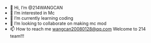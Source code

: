 - 👋 Hi, I’m @214WANGCAN
- 👀 I’m interested in Mc
- 🌱 I’m currently learning coding
- 💞️ I’m looking to collaborate on making mc mod
- 📫 How to reach me wangcan20080128@qq.com
Welcome to 214 team!!!
<!---
214WANGCAN/214WANGCAN is a ✨ special ✨ repository because its `README.md` (this file) appears on your GitHub profile.
You can click the Preview link to take a look at your changes.
--->
